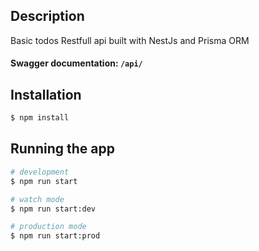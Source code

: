 ## Description
Basic todos Restfull api built with NestJs and Prisma ORM
#### Swagger documentation: `/api/`
## Installation

```bash
$ npm install
```

## Running the app

```bash
# development
$ npm run start

# watch mode
$ npm run start:dev

# production mode
$ npm run start:prod
```
